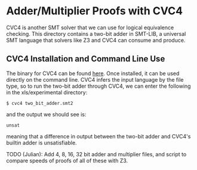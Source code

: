 # Adder/Multiplier Proofs with CVC4

CVC4 is another SMT solver that we can use for logical equivalence checking. 
This directory contains a two-bit adder in SMT-LIB, a universal SMT language
that solvers like Z3 and CVC4 can consume and produce. 

## CVC4 Installation and Command Line Use

The binary for CVC4 can be found [here](https://cvc4.github.io/downloads.html).
Once installed, it can be used directly on the command line. CVC4 infers the
input language by the file type, so to run the two-bit adder through CVC4, we
can enter the following in the xls/experimental directory:

```
$ cvc4 two_bit_adder.smt2
```

and the output we should see is:

```
unsat
```

meaning that a difference in output between the two-bit adder and CVC4's builtin
adder is unsatisfiable. 

TODO (Julian): Add 4, 8, 16, 32 bit adder and multiplier files, and script to
compare speeds of proofs of all of these with Z3. 
